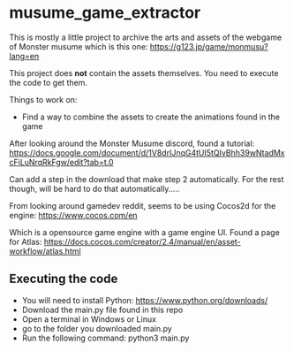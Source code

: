 # musume_game_extractor
This is mostly a little project to archive the arts and assets of the webgame of Monster musume which is this one:
https://g123.jp/game/monmusu?lang=en

This project does **not** contain the assets themselves. You need to execute the code to get them.

Things to work on:

- Find a way to combine the assets to create the animations found in the game

After looking around the Monster Musume discord, found a tutorial:
https://docs.google.com/document/d/1V8drIJnqG4tUI5tQIvBhh39wNtadMxcFiLuNrqRkFgw/edit?tab=t.0

Can add a step in the download that make step 2 automatically. For the rest though, will be hard to do that automatically.....

From looking around gamedev reddit, seems to be using Cocos2d for the engine:
https://www.cocos.com/en

Which is a opensource game engine with a game engine UI. Found a page for Atlas:
https://docs.cocos.com/creator/2.4/manual/en/asset-workflow/atlas.html

## Executing the code

- You will need to install Python: https://www.python.org/downloads/
- Download the main.py file found in this repo
- Open a terminal in Windows or Linux
- go to the folder you downloaded main.py
- Run the following command: python3 main.py


